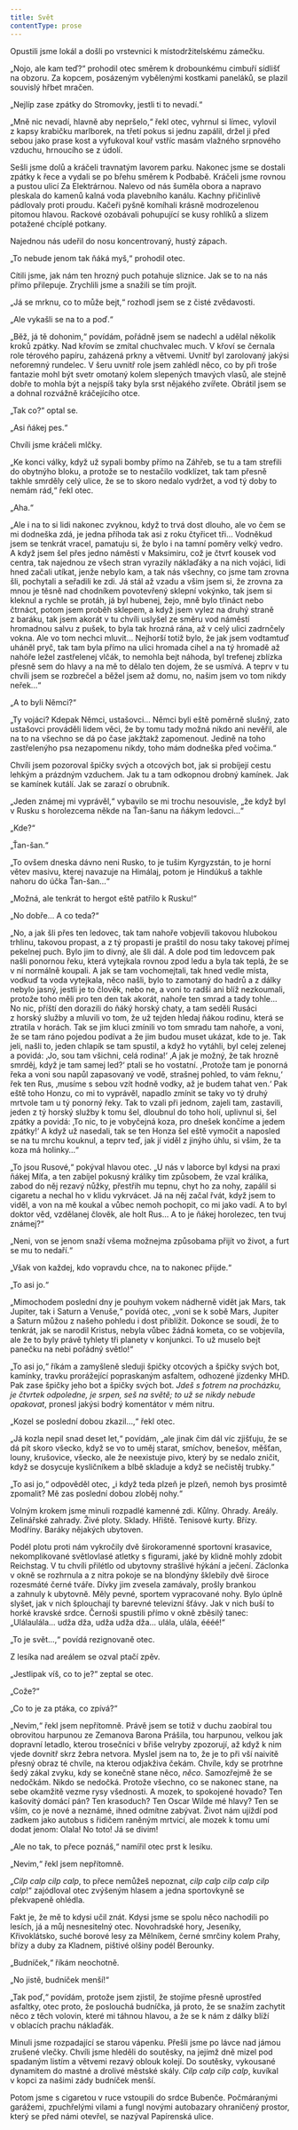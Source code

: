 ```yaml
---
title: Svět
contentType: prose
---
```


  

Opustili jsme lokál a došli po vrstevnici k místodržitelskému zámečku.

„Nojo, ale kam teď?“ prohodil otec směrem k drobounkému cimbuří sídlišť na obzoru. Za kopcem, posázeným vybělenými kostkami paneláků, se plazil souvislý hřbet mračen.

„Nejlíp zase zpátky do Stromovky, jestli ti to nevadí.“

„Mně nic nevadí, hlavně aby nepršelo,“ řekl otec, vyhrnul si límec, vylovil z kapsy krabičku marlborek, na třetí pokus si jednu zapálil, držel ji před sebou jako prase kost a vyfukoval kouř vstříc masám vlažného srpnového vzduchu, hrnoucího se z údolí.

Sešli jsme dolů a kráčeli travnatým lavorem parku. Nakonec jsme se dostali zpátky k řece a vydali se po břehu směrem k Podbabě. Kráčeli jsme rovnou a pustou ulicí Za Elektrárnou. Nalevo od nás šuměla obora a napravo pleskala do kamenů kalná voda plavebního kanálu. Kachny přičinlivě pádlovaly proti proudu. Kačeři pyšně komíhali krásně modrozelenou pitomou hlavou. Rackové ozobávali pohupující se kusy rohlíků a slizem potažené chcíplé potkany.

Najednou nás udeřil do nosu koncentrovaný, hustý zápach.

„To nebude jenom tak ňáká myš,“ prohodil otec.

Cítili jsme, jak nám ten hrozný puch potahuje sliznice. Jak se to na nás přímo přilepuje. Zrychlili jsme a snažili se tím projít.

„Já se mrknu, co to může bejt,“ rozhodl jsem se z čisté zvědavosti.

„Ale vykašli se na to a poď.“

„Běž, já tě dohonim,“ povídám, pořádně jsem se nadechl a udělal několik kroků zpátky. Nad křovím se zmítal chuchvalec much. V křoví se černala role térového papíru, zaházená prkny a větvemi. Uvnitř byl zarolovaný jakýsi neforemný rundelec. V šeru uvnitř role jsem zahlédl něco, co by při troše fantazie mohl být svetr omotaný kolem slepených tmavých vlasů, ale stejně dobře to mohla být a nejspíš taky byla srst nějakého zvířete. Obrátil jsem se a dohnal rozvážně kráčejícího otce.

„Tak co?“ optal se.

„Asi ňákej pes.“

Chvíli jsme kráčeli mlčky.

„Ke konci války, když už sypali bomby přímo na Záhřeb, se tu a tam strefili do obytnýho bloku, a protože se to nestačilo vodklízet, tak tam přesně takhle smrděly celý ulice, že se to skoro nedalo vydržet, a vod tý doby to nemám rád,“ řekl otec.

„Aha.“

„Ale i na to si lidi nakonec zvyknou, když to trvá dost dlouho, ale vo čem se mi dodneška zdá, je jedna příhoda tak asi z roku čtyřicet tři… Vodněkud jsem se tenkrát vracel, pamatuju si, že bylo i na tamní poměry velký vedro. A když jsem šel přes jedno náměstí v Maksimiru, což je čtvrť kousek vod centra, tak najednou ze všech stran vyrazily náklaďáky a na nich vojáci, lidi hned začali utíkat, jenže nebylo kam, a tak nás všechny, co jsme tam zrovna šli, pochytali a seřadili ke zdi. Já stál až vzadu a všim jsem si, že zrovna za mnou je těsně nad chodníkem povotevřený sklepní vokýnko, tak jsem si kleknul a rychle se protáh, já byl hubenej, žejo, mně bylo třináct nebo čtrnáct, potom jsem proběh sklepem, a když jsem vylez na druhý straně z baráku, tak jsem akorát v tu chvíli uslyšel ze směru vod náměstí hromadnou salvu z pušek, to byla tak hrozná rána, až v celý ulici zadrnčely vokna. Ale vo tom nechci mluvit… Nejhorší totiž bylo, že jak jsem vodtamtuď uháněl pryč, tak tam byla přímo na ulici hromada cihel a na tý hromadě až nahóře ležel zastřelenej vlčák, to nemohla bejt náhoda, byl trefenej zblízka přesně sem do hlavy a na mě to dělalo ten dojem, že se usmívá. A teprv v tu chvíli jsem se rozbrečel a běžel jsem až domu, no, našim jsem vo tom nikdy neřek…“

„A to byli Němci?“

„Ty vojáci? Kdepak Němci, ustašovci… Němci byli eště poměrně slušný, zato ustašovci prováděli lidem věci, že by tomu tady možná nikdo ani nevěřil, ale na to na všechno se dá po čase jakžtakž zapomenout. Jedině na toho zastřelenýho psa nezapomenu nikdy, toho mám dodneška před vočima.“

Chvíli jsem pozoroval špičky svých a otcových bot, jak si probíjejí cestu lehkým a prázdným vzduchem. Jak tu a tam odkopnou drobný kamínek. Jak se kamínek kutálí. Jak se zarazí o obrubník.

„Jeden známej mi vyprávěl,“ vybavilo se mi trochu nesouvisle, „že když byl v Rusku s horolezcema někde na Ťan-šanu na ňákym ledovci…“

„Kde?“

„Ťan-šan.“

„To ovšem dneska dávno neni Rusko, to je tušim Kyrgyzstán, to je horní větev masivu, kterej navazuje na Himálaj, potom je Hindúkuš a takhle nahoru do účka Ťan-šan…“

„Možná, ale tenkrát to hergot eště patřilo k Rusku!“

„No dobře… A co teda?“

„No, a jak šli přes ten ledovec, tak tam nahoře vobjevili takovou hlubokou trhlinu, takovou propast, a z tý propasti je praštil do nosu taky takovej přímej pekelnej puch. Bylo jim to divný, ale šli dál. A dole pod tim ledovcem pak našli ponornou řeku, která vytejkala rovnou zpod ledu a byla tak teplá, že se v ní normálně koupali. A jak se tam vochomejtali, tak hned vedle místa, vodkuď ta voda vytejkala, něco našli, bylo to zamotaný do hadrů a z dálky nebylo jasný, jestli je to člověk, nebo ne, a voni to radši ani blíž nezkoumali, protože toho měli pro ten den tak akorát, nahoře ten smrad a tady tohle… No nic, příští den dorazili do ňáký horský chaty, a tam seděli Rusáci z horský služby a mluvili vo tom, že už tejden hledaj ňákou rodinu, která se ztratila v horách. Tak se jim kluci zmínili vo tom smradu tam nahoře, a voni, že se tam ráno pojedou podívat a že jim budou muset ukázat, kde to je. Tak jeli, našli to, jeden chlapík se tam spustil, a když ho vytáhli, byl celej zelenej a povidá: ‚Jo, sou tam všichni, celá rodina!‘ ‚A jak je možný, že tak hrozně smrděj, když je tam samej led?‘ ptali se ho vostatní. ,Protože tam je ponorná řeka a voni sou napůl zapasovaný ve vodě, strašnej pohled, to vám řeknu,‘ řek ten Rus, ‚musíme s sebou vzít hodně vodky, až je budem tahat ven.‘ Pak eště toho Honzu, co mi to vyprávěl, napadlo zmínit se taky vo tý druhý mrtvole tam u tý ponorný řeky. Tak to vzali při jednom, zajeli tam, zastavili, jeden z tý horský služby k tomu šel, dloubnul do toho holí, uplivnul si, šel zpátky a povidá: ‚To nic, to je vobyčejná koza, pro dnešek končíme a jedem zpátky!‘ A když už nasedali, tak se ten Honza šel eště vymočit a naposled se na tu mrchu kouknul, a teprv teď, jak jí viděl z jinýho úhlu, si všim, že ta koza má holinky…“

„To jsou Rusové,“ pokýval hlavou otec. „U nás v laborce byl kdysi na praxi ňákej Míťa, a ten zabíjel pokusný králíky tim způsobem, že vzal králíka, zabod do něj rezavý nůžky, přestřih mu tepnu, chyt ho za nohy, zapálil si cigaretu a nechal ho v klidu vykrvácet. Já na něj začal řvát, když jsem to viděl, a von na mě koukal a vůbec nemoh pochopit, co mi jako vadí. A to byl doktor věd, vzdělanej člověk, ale holt Rus… A to je ňákej horolezec, ten tvuj známej?“

„Neni, von se jenom snaží všema možnejma způsobama přijít vo život, a furt se mu to nedaří.“

„Však von každej, kdo vopravdu chce, na to nakonec přijde.“

„To asi jo.“

„Mimochodem poslední dny je pouhym vokem nádherně vidět jak Mars, tak Jupiter, tak i Saturn a Venuše,“ povídá otec, „voni se k sobě Mars, Jupiter a Saturn můžou z našeho pohledu i dost přiblížit. Dokonce se soudí, že to tenkrát, jak se narodil Kristus, nebyla vůbec žádná kometa, co se vobjevila, ale že to byly právě tyhlety tři planety v konjunkci. To už muselo bejt panečku na nebi pořádný světlo!“

„To asi jo,“ říkám a zamyšleně sleduji špičky otcových a špičky svých bot, kamínky, travku prorážející popraskaným asfaltem, odhozené jízdenky MHD. Pak zase špičky jeho bot a špičky svých bot. _Jdeš s fotrem na procházku, je čtvrtek odpoledne, je srpen, seš na světě; to už se nikdy nebude opakovat_, pronesl jakýsi bodrý komentátor v mém nitru.

„Kozel se poslední dobou zkazil…,“ řekl otec.

„Já kozla nepil snad deset let,“ povídám, „ale jinak čim dál víc zjišťuju, že se dá pít skoro všecko, když se vo to uměj starat, smíchov, benešov, měšťan, louny, krušovice, všecko, ale že neexistuje pivo, který by se nedalo zničit, když se dosycuje kysličníkem a blbě skladuje a když se nečistěj trubky.“

„To asi jo,“ odpověděl otec, „i když teda plzeň je plzeň, nemoh bys prosimtě zpomalit? Mě zas poslední dobou zloběj nohy.“

Volným krokem jsme minuli rozpadlé kamenné zdi. Kůlny. Ohrady. Areály. Zelinářské zahrady. Živé ploty. Sklady. Hřiště. Tenisové kurty. Břízy. Modříny. Baráky nějakých ubytoven.

Podél plotu proti nám vykročily dvě širokoramenné sportovní krasavice, nekomplikované světlovlasé atletky s figurami, jaké by klidně mohly zdobit Reichstag. V tu chvíli přilétlo od ubytovny strašlivé hýkání a ječení. Záclonka v okně se rozhrnula a z nitra pokoje se na blondýny šklebily dvě široce rozesmáté černé tváře. Dívky jim zvesela zamávaly, prošly brankou a zahnuly k ubytovně. Měly pevné, sportem vypracované nohy. Bylo úplně slyšet, jak v nich šplouchají ty barevné televizní šťávy. Jak v nich buší to horké kravské srdce. Černoši spustili přímo v okně zběsilý tanec: „Ulálaulála… udža dža, udža udža dža… ulála, ulála, éééé!“

„To je svět…,“ povídá rezignovaně otec.

Z lesíka nad areálem se ozval ptačí zpěv.

„Jestlipak víš, co to je?“ zeptal se otec.

„Cože?“

„Co to je za ptáka, co zpívá?“

„Nevim,“ řekl jsem nepřítomně. Právě jsem se totiž v duchu zaobíral tou obrovitou harpunou ze Zemanova Barona Prášila, tou harpunou, velkou jak dopravní letadlo, kterou trosečníci v břiše velryby zpozorují, až když k nim vjede dovnitř skrz žebra netvora. Myslel jsem na to, že je to při vší naivitě přesný obraz té chvíle, na kterou odjakživa čekám. Chvíle, kdy se protrhne šedý zákal zvyku, kdy se konečně stane něco, _něco_. Samozřejmě že se nedočkám. Nikdo se nedočká. Protože všechno, co se nakonec stane, na sebe okamžitě vezme rysy všednosti. A mozek, to spokojené hovado? Ten kašovitý domácí pán? Ten krasoduch? Ten Oscar Wilde mé hlavy? Ten se vším, co je nové a neznámé, ihned odmítne zabývat. Život nám ujíždí pod zadkem jako autobus s řidičem raněným mrtvicí, ale mozek k tomu umí dodat jenom: Olala! No toto! Já se divim!

„Ale no tak, to přece poznáš,“ namířil otec prst k lesíku.

„Nevim,“ řekl jsem nepřítomně.

„_Cilp calp cilp calp_, to přece nemůžeš nepoznat, _cilp calp cilp calp cilp calp_!“ zajódloval otec zvýšeným hlasem a jedna sportovkyně se překvapeně ohlédla.

Fakt je, že mě to kdysi učil znát. Kdysi jsme se spolu něco nachodili po lesích, já a můj nesnesitelný otec. Novohradské hory, Jeseníky, Křivoklátsko, suché borové lesy za Mělníkem, černé smrčiny kolem Prahy, břízy a duby za Kladnem, pištivé olšiny podél Berounky.

„Budníček,“ říkám neochotně.

„No jistě, budníček menší!“

„Tak poď,“ povídám, protože jsem zjistil, že stojíme přesně uprostřed asfaltky, otec proto, že poslouchá budníčka, já proto, že se snažím zachytit něco z těch volovin, které mi táhnou hlavou, a že se k nám z dálky blíží v oblacích prachu náklaďák.

Minuli jsme rozpadající se starou vápenku. Přešli jsme po lávce nad jámou zrušené vlečky. Chvíli jsme hleděli do soutěsky, na jejímž dně mizel pod spadaným listím a větvemi rezavý oblouk kolejí. Do soutěsky, vykousané dynamitem do mastné a drolivé městské skály. _Cilp calp cilp calp_, kuvíkal v kopci za našimi zády budníček menší.

Potom jsme s cigaretou v ruce vstoupili do srdce Bubenče. Po­čmáranými garážemi, zpuchřelými vilami a fungl novými autobazary ohraničený prostor, který se před námi otevřel, se nazýval Papírenská ulice.
